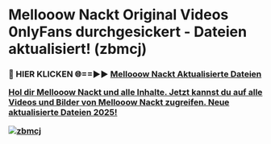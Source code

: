 # Mellooow Nackt Original Videos 0nlyFans durchgesickert - Dateien aktualisiert! (zbmcj)

<h3>🔴 HIER KLICKEN 🌐==►► <a href="https://tinyurl.com/h6vf6nb8" rel="nofollow">Mellooow Nackt Aktualisierte Dateien

Hol dir Mellooow Nackt und alle Inhalte. Jetzt kannst du auf alle Videos und Bilder von Mellooow Nackt zugreifen. Neue aktualisierte Dateien 2025!

[![zbmcj](https://i.imgur.com/sD4kR3V.gif)](https://tinyurl.com/h6vf6nb8)
